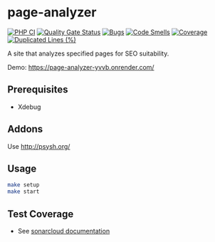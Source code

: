 # page-analyzer

[![PHP CI](https://github.com/behindthep/page-analyzer/actions/workflows/phpci.yml/badge.svg)](https://github.com/behindthep/page-analyzer/actions/workflows/phpci.yml)
[![Quality Gate Status](https://sonarcloud.io/api/project_badges/measure?project=behindthep_page-analyzer&metric=alert_status)](https://sonarcloud.io/summary/new_code?id=behindthep_page-analyzer)
[![Bugs](https://sonarcloud.io/api/project_badges/measure?project=behindthep_page-analyzer&metric=bugs)](https://sonarcloud.io/summary/new_code?id=behindthep_page-analyzer)
[![Code Smells](https://sonarcloud.io/api/project_badges/measure?project=behindthep_page-analyzer&metric=code_smells)](https://sonarcloud.io/summary/new_code?id=behindthep_page-analyzer)
[![Coverage](https://sonarcloud.io/api/project_badges/measure?project=behindthep_page-analyzer&metric=coverage)](https://sonarcloud.io/summary/new_code?id=behindthep_page-analyzer)
[![Duplicated Lines (%)](https://sonarcloud.io/api/project_badges/measure?project=behindthep_page-analyzer&metric=duplicated_lines_density)](https://sonarcloud.io/summary/new_code?id=behindthep_page-analyzer)

A site that analyzes specified pages for SEO suitability.

Demo: https://page-analyzer-yvvb.onrender.com/

## Prerequisites

* Xdebug

## Addons

Use <http://psysh.org/>

## Usage

```bash
make setup
make start
```

## Test Coverage

* See [sonarcloud documentation](https://docs.sonarsource.com/sonarqube-cloud/enriching/test-coverage/php-test-coverage/)
